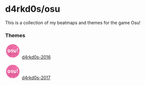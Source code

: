 # d4rkd0s/osu

This is a collection of my beatmaps and themes for the game Osu!

### Themes



![](https://raw.githubusercontent.com/d4rkd0s/osu/master/pictures/osuicon.png) [d4rkd0s-2016](https://github.com/d4rkd0s/osu/raw/master/themes/d4rkd0s-2016.osk)

![](https://raw.githubusercontent.com/d4rkd0s/osu/master/pictures/osuicon.png) [d4rkd0s-2017](https://github.com/d4rkd0s/osu/raw/master/themes/d4rkd0s-2016.osk)
